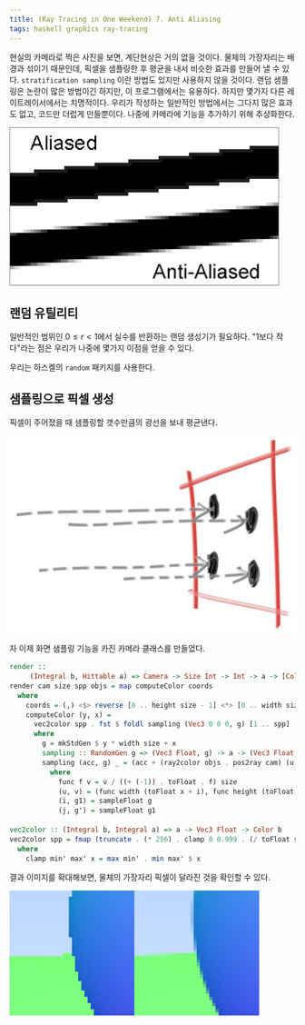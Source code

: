 ```yaml
---
title: (Ray Tracing in One Weekend) 7. Anti Aliasing
tags: haskell graphics ray-tracing
---
```


현실의 카메라로 찍은 사진을 보면, 계단현상은 거의 없을 것이다. 물체의 가장자리는 배경과 섞이기 때문인데, 픽셀을 샘플링한 후 평균을 내서 비슷한 효과를 만들어 낼 수 있다.  `stratification sampling` 이란 방법도 있지만 사용하지 않을 것이다. 랜덤 샘플링은 논란이 많은 방법이긴 하지만, 이 프로그램에서는 유용하다. 하지만 몇가지 다른 레이트레이서에서는 치명적이다. 우리가 작성하는 일반적인 방법에서는 그다지 많은 효과도 없고, 코드만 더럽게 만들뿐이다. 나중에 카메라에 기능을 추가하기 위해 추상화한다.  

![0](/assets/images/2021-05-29/c7/Untitled0.png)

## 랜덤 유틸리티

일반적인 범위인 $0 \leq r < 1$에서 실수를 반환하는 랜덤 생성기가 필요하다. "1보다 작다"라는 점은 우리가 나중에 몇가지 이점을 얻을 수 있다. 

우리는 하스켈의 `random` 패키지를 사용한다. 

## 샘플링으로 픽셀 생성

픽셀이 주어졌을 때 샘플링할 갯수만큼의 광선을 보내 평균낸다.

![1](/assets/images/2021-05-29/c7/Untitled1.png)

자 이제 화면 샘플링 기능을 카진 카메라 클래스를 만들었다. 

```haskell
render ::
     (Integral b, Hittable a) => Camera -> Size Int -> Int -> a -> [Color b]
render cam size spp objs = map computeColor coords
  where
    coords = (,) <$> reverse [0 .. height size - 1] <*> [0 .. width size - 1]
    computeColor (y, x) =
      vec2color spp . fst $ foldl sampling (Vec3 0 0 0, g) [1 .. spp]
      where
        g = mkStdGen $ y * width size + x
        sampling :: RandomGen g => (Vec3 Float, g) -> a -> (Vec3 Float, g)
        sampling (acc, g) _ = (acc + (ray2color objs . pos2ray cam) (u, v), g')
          where
            func f v = v / ((+ (-1)) . toFloat . f) size
            (u, v) = (func width (toFloat x + i), func height (toFloat y + j))
            (i, g1) = sampleFloat g
            (j, g') = sampleFloat g1

vec2color :: (Integral b, Integral a) => a -> Vec3 Float -> Color b
vec2color spp = fmap (truncate . (* 256) . clamp 0 0.999 . (/ toFloat spp))
  where
    clamp min' max' x = max min' . min max' $ x
```

결과 이미지를 확대해보면, 물체의 가장자리 픽셀이 달라진 것을 확인할 수 있다. 

![2](/assets/images/2021-05-29/c7/Untitled2.png)